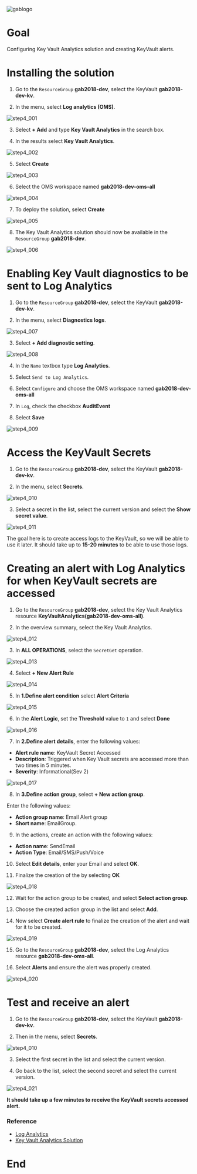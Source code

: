 ![gablogo][gablogo]
# Goal
Configuring Key Vault Analytics solution and creating KeyVault alerts.

# Installing the solution
1. Go to the `ResourceGroup` **gab2018-dev**, select the KeyVault **gab2018-dev-kv**.

2. In the menu, select **Log analytics (OMS)**.

![step4_001][step4_001]

3. Select **+ Add** and type **Key Vault Analytics** in the search box.

4. In the results select **Key Vault Analytics**.

![step4_002][step4_002]

5. Select **Create**

![step4_003][step4_003]

6. Select the OMS workspace named **gab2018-dev-oms-all**

![step4_004][step4_004]

7. To deploy the solution, select **Create**

![step4_005][step4_005]

8. The Key Vault Analytics solution should now be available in the `ResourceGroup` **gab2018-dev**.

![step4_006][step4_006]

# Enabling Key Vault diagnostics to be sent to Log Analytics
1. Go to the `ResourceGroup` **gab2018-dev**, select the KeyVault **gab2018-dev-kv**.

2. In the menu, select **Diagnostics logs**.

![step4_007][step4_007]

3. Select **+ Add diagnostic setting**.

![step4_008][step4_008]

4. In the `Name` textbox type **Log Analytics**.

5. Select `Send to Log Analytics`.

6. Select `Configure` and choose the OMS workspace named **gab2018-dev-oms-all**

7. In `Log`, check the checkbox **AuditEvent**

8. Select **Save**

![step4_009][step4_009]

# Access the KeyVault Secrets
1. Go to the `ResourceGroup` **gab2018-dev**, select the KeyVault **gab2018-dev-kv**.

2. In the menu, select **Secrets**.

![step4_010][step4_010]

3. Select a secret in the list, select the current version and select the **Show secret value**.

![step4_011][step4_011]

The goal here is to create access logs to the KeyVault, so we will be able to use it later. It should take up to **15-20 minutes** to be able to use those logs.

# Creating an alert with Log Analytics for when KeyVault secrets are accessed
1. Go to the `ResourceGroup` **gab2018-dev**, select the Key Vault Analytics resource **KeyVaultAnalytics(gab2018-dev-oms-all)**.

2. In the overview summary, select the Key Vault Analytics.

![step4_012][step4_012]

3. In **ALL OPERATIONS**, select the `SecretGet` operation.

![step4_013][step4_013]

4. Select **+ New Alert Rule**

![step4_014][step4_014]

5. In **1.Define alert condition** select **Alert Criteria**

![step4_015][step4_015]

6. In the **Alert Logic**, set the **Threshold** value to `1` and select **Done**

![step4_016][step4_016]

7. In **2.Define alert details**, enter the following values:

* **Alert rule name**: KeyVault Secret Accessed
* **Description**: Triggered when Key Vault secrets are accessed more than two times in 5 minutes.
* **Severity**: Informational(Sev 2)

![step4_017][step4_017]

8. In **3.Define action group**, select **+ New action group**.

Enter the following values:

* **Action group name**: Email Alert group
* **Short name**: EmailGroup.

9. In the actions, create an action with the following values:
* **Action name**: SendEmail
* **Action Type**: Email/SMS/Push/Voice

10. Select **Edit details**, enter your Email and select **OK**.

11. Finalize the creation of the by selecting **OK**

![step4_018][step4_018]

12. Wait for the action group to be created, and select **Select action group**.

13. Choose the created action group in the list and select **Add**.

14. Now select **Create alert rule** to finalize the creation of the alert and wait for it to be created.

![step4_019][step4_019]

15. Go to the `ResourceGroup` **gab2018-dev**, select the Log Analytics resource **gab2018-dev-oms-all**.

16. Select **Alerts** and ensure the alert was properly created.

![step4_020][step4_020]

# Test and receive an alert
1. Go to the `ResourceGroup` **gab2018-dev**, select the KeyVault **gab2018-dev-kv**.

2. Then in the menu, select **Secrets**.

![step4_010][step4_010]

3. Select the first secret in the list and select the current version. 

4. Go back to the list, select the second secret and select the current version.

![step4_021][step4_021]

**It should take up a few minutes to receive the KeyVault secrets accessed alert.**


### Reference

* [Log Analytics](https://docs.microsoft.com/en-us/azure/log-analytics/)
* [Key Vault Analytics Solution](https://azuremarketplace.microsoft.com/en-us/marketplace/apps/Microsoft.KeyVaultAnalyticsOMS?tab=Overview)

# End

[gablogo]: ../media/logo-2018-500x444.png "Global Azure Bootcamp logo"
[step4_001]: media/step4_001.jpg "1"
[step4_002]: media/step4_002.jpg "2"
[step4_003]: media/step4_003.jpg "3"
[step4_004]: media/step4_004.jpg "4"
[step4_005]: media/step4_005.jpg "5"
[step4_006]: media/step4_006.jpg "6"
[step4_007]: media/step4_007.jpg "7"
[step4_008]: media/step4_008.jpg "8"
[step4_009]: media/step4_009.jpg "9"
[step4_010]: media/step4_010.jpg "10"
[step4_011]: media/step4_011.jpg "11"
[step4_012]: media/step4_012.jpg "12"
[step4_013]: media/step4_013.jpg "13"
[step4_014]: media/step4_014.jpg "14"
[step4_015]: media/step4_015.jpg "15"
[step4_016]: media/step4_016.jpg "16"
[step4_017]: media/step4_017.jpg "17"
[step4_018]: media/step4_018.jpg "18"
[step4_019]: media/step4_019.jpg "19"
[step4_020]: media/step4_020.jpg "20"
[step4_021]: media/step4_021.jpg "21"